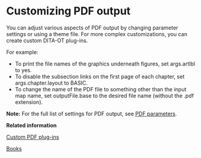 # Customizing PDF output

You can adjust various aspects of PDF output by changing parameter settings or using a theme file. For more complex customizations, you can create custom DITA-OT plug-ins.

For example:

-   To print the file names of the graphics underneath figures, set args.artlbl to yes.
-   To disable the subsection links on the first page of each chapter, set args.chapter.layout to BASIC.
-   To change the name of the PDF file to something other than the input map name, set outputFile.base to the desired file name \(without the .pdf extension\).

**Note:** For the full list of settings for PDF output, see [PDF parameters](../parameters/parameters-pdf.md).

**Related information**  


[Custom PDF plug-ins](../topics/pdf-customization-plugins.md)

[Books](../reference/books.md)

